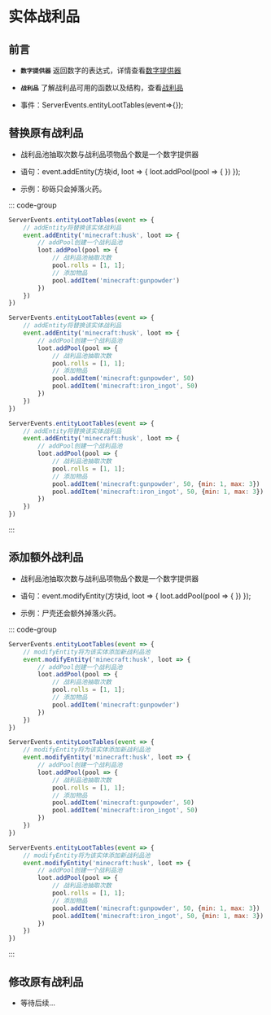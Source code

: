 # 实体战利品

## 前言

- **`数字提供器`** 返回数字的表达式，详情查看[数字提供器](../MiscellaneousKnowledge/NumberProvider.md)

- **`战利品`** 了解战利品可用的函数以及结构，查看[战利品](./LootTable.md)

- 事件：ServerEvents.entityLootTables(event=>{});

## 替换原有战利品

- 战利品池抽取次数与战利品项物品个数是一个数字提供器

- 语句：event.addEntity(方块id, loot => { loot.addPool(pool => { }) });

- 示例：砂砾只会掉落火药。

::: code-group

```js [单个物品]
ServerEvents.entityLootTables(event => {
    // addEntity将替换该实体战利品
    event.addEntity('minecraft:husk', loot => {
        // addPool创建一个战利品池
        loot.addPool(pool => {
            // 战利品池抽取次数
            pool.rolls = [1, 1];
            // 添加物品
            pool.addItem('minecraft:gunpowder')
        })
    })
})
```

```js [权重列表]
ServerEvents.entityLootTables(event => {
    // addEntity将替换该实体战利品
    event.addEntity('minecraft:husk', loot => {
        // addPool创建一个战利品池
        loot.addPool(pool => {
            // 战利品池抽取次数
            pool.rolls = [1, 1];
            // 添加物品
            pool.addItem('minecraft:gunpowder', 50)
            pool.addItem('minecraft:iron_ingot', 50)
        })
    })
})
```

```js [具有战利品项个数提供器的权重列表]
ServerEvents.entityLootTables(event => {
    // addEntity将替换该实体战利品
    event.addEntity('minecraft:husk', loot => {
        // addPool创建一个战利品池
        loot.addPool(pool => {
            // 战利品池抽取次数
            pool.rolls = [1, 1];
            // 添加物品
            pool.addItem('minecraft:gunpowder', 50, {min: 1, max: 3})
            pool.addItem('minecraft:iron_ingot', 50, {min: 1, max: 3})
        })
    })
})
```

:::

## 添加额外战利品

- 战利品池抽取次数与战利品项物品个数是一个数字提供器

- 语句：event.modifyEntity(方块id, loot => { loot.addPool(pool => { }) });

- 示例：尸壳还会额外掉落火药。

::: code-group

```js [单个物品]
ServerEvents.entityLootTables(event => {
    // modifyEntity将为该实体添加新战利品池
    event.modifyEntity('minecraft:husk', loot => {
        // addPool创建一个战利品池
        loot.addPool(pool => {
            // 战利品池抽取次数
            pool.rolls = [1, 1];
            // 添加物品
            pool.addItem('minecraft:gunpowder')
        })
    })
})
```

```js [权重列表]
ServerEvents.entityLootTables(event => {
    // modifyEntity将为该实体添加新战利品池
    event.modifyEntity('minecraft:husk', loot => {
        // addPool创建一个战利品池
        loot.addPool(pool => {
            // 战利品池抽取次数
            pool.rolls = [1, 1];
            // 添加物品
            pool.addItem('minecraft:gunpowder', 50)
            pool.addItem('minecraft:iron_ingot', 50)
        })
    })
})
```

```js [具有战利品项个数提供器的权重列表]
ServerEvents.entityLootTables(event => {
    // modifyEntity将为该实体添加新战利品池
    event.modifyEntity('minecraft:husk', loot => {
        // addPool创建一个战利品池
        loot.addPool(pool => {
            // 战利品池抽取次数
            pool.rolls = [1, 1];
            // 添加物品
            pool.addItem('minecraft:gunpowder', 50, {min: 1, max: 3})
            pool.addItem('minecraft:iron_ingot', 50, {min: 1, max: 3})
        })
    })
})
```

:::

## 修改原有战利品

- 等待后续...
